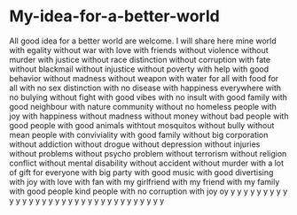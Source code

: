 # My-idea-for-a-better-world
All good idea for a better world are welcome. I will share here mine 
world with egality
without war
with love 
with friends
without violence
without murder
with justice
without race distinction
without  corruption
with fate
without blackmail
without injustice
without poverty
with help
with good behavior
without madness
without weapon
with water for all
with food for all
with no sex distinction
with no disease
with happiness everywhere
with no bulying
without fight
with good vibes
with no insult
with good family
with good neighbour
with nature community
without no homeless people
with joy
with happiness
without madness
without money
without bad people
with good people
with good animals
withtout mosquitos
without bully
without mean people
with conviviality
with good family
without big corporation
without addiction
without drogue
without depression
without injuries
without problems
without psycho problem
without terrorism
without religion conflict
without mental disability
without accident
without murder
with a lot of gift for everyone
with big party
with good music
with  good divertising
with joy
with love
with fan
with my girlfriend
with my friend
with my family
with good people
kind people
with no corruption
with joy
oy
y
y
y
y
y
y
y
y
y
y
y
y
y
y
y
y
y
y
y
y
y
y
y
y
y
y
y
y
y
y
y
y
y
